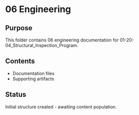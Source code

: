 # 06 Engineering

## Purpose
This folder contains 06 engineering documentation for 01-20-04_Structural_Inspection_Program.

## Contents
- Documentation files
- Supporting artifacts

## Status
Initial structure created - awaiting content population.
